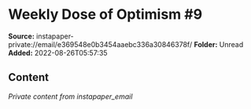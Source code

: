# Weekly Dose of Optimism #9

**Source:** instapaper-private://email/e369548e0b3454aaebc336a30846378f/
**Folder:** Unread
**Added:** 2022-08-26T05:57:35




## Content
*Private content from instapaper_email*

